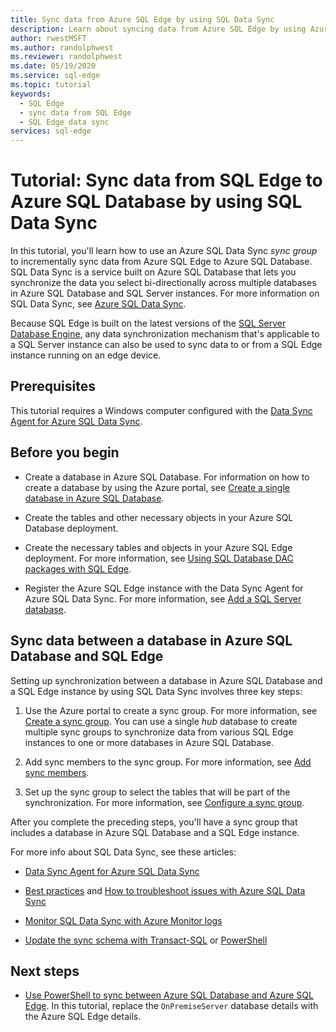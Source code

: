 ```yaml
---
title: Sync data from Azure SQL Edge by using SQL Data Sync
description: Learn about syncing data from Azure SQL Edge by using Azure SQL Data Sync
author: rwestMSFT
ms.author: randolphwest
ms.reviewer: randolphwest
ms.date: 05/19/2020
ms.service: sql-edge
ms.topic: tutorial
keywords:
  - SQL Edge
  - sync data from SQL Edge
  - SQL Edge data sync
services: sql-edge
---
```


# Tutorial: Sync data from SQL Edge to Azure SQL Database by using SQL Data Sync

In this tutorial, you'll learn how to use an Azure SQL Data Sync *sync group* to incrementally sync data from Azure SQL Edge to Azure SQL Database. SQL Data Sync is a service built on Azure SQL Database that lets you synchronize the data you select bi-directionally across multiple databases in Azure SQL Database and SQL Server instances. For more information on SQL Data Sync, see [Azure SQL Data Sync](/azure/azure-sql/database/sql-data-sync-data-sql-server-sql-database).

Because SQL Edge is built on the latest versions of the [SQL Server Database Engine](/sql/sql-server/sql-server-technical-documentation/), any data synchronization mechanism that's applicable to a SQL Server instance can also be used to sync data to or from a SQL Edge instance running on an edge device.

## Prerequisites

This tutorial requires a Windows computer configured with the [Data Sync Agent for Azure SQL Data Sync](/azure/azure-sql/database/sql-data-sync-agent-overview).

## Before you begin

* Create a database in Azure SQL Database. For information on how to create a database by using the Azure portal, see [Create a single database in Azure SQL Database](/azure/azure-sql/database/single-database-create-quickstart?tabs=azure-portal).

* Create the tables and other necessary objects in your Azure SQL Database deployment.

* Create the necessary tables and objects in your Azure SQL Edge deployment. For more information, see [Using SQL Database DAC packages with SQL Edge](deploy-dacpac.md).

* Register the Azure SQL Edge instance with the Data Sync Agent for Azure SQL Data Sync. For more information, see [Add a SQL Server database](/azure/azure-sql/database/sql-data-sync-sql-server-configure#add-on-prem).

## Sync data between a database in Azure SQL Database and SQL Edge

Setting up synchronization between a database in Azure SQL Database and a SQL Edge instance by using SQL Data Sync involves three key steps:  


1. Use the Azure portal to create a sync group. For more information, see [Create a sync group](/azure/azure-sql/database/sql-data-sync-sql-server-configure#create-sync-group). You can use a single *hub* database to create multiple sync groups to synchronize data from various SQL Edge instances to one or more databases in Azure SQL Database. 

2. Add sync members to the sync group. For more information, see [Add sync members](/azure/azure-sql/database/sql-data-sync-sql-server-configure#add-sync-members).

3. Set up the sync group to select the tables that will be part of the synchronization. For more information, see [Configure a sync group](/azure/azure-sql/database/sql-data-sync-sql-server-configure#add-sync-members).

After you complete the preceding steps, you'll have a sync group that includes a database in Azure SQL Database and a SQL Edge instance.

For more info about SQL Data Sync, see these articles:

* [Data Sync Agent for Azure SQL Data Sync](/azure/azure-sql/database/sql-data-sync-agent-overview)

* [Best practices](/azure/azure-sql/database/sql-data-sync-best-practices) and [How to troubleshoot issues with Azure SQL Data Sync](/azure/azure-sql/database/sql-data-sync-troubleshoot)

* [Monitor SQL Data Sync with Azure Monitor logs](/azure/azure-sql/database/monitor-tune-overview)

* [Update the sync schema with Transact-SQL](/azure/azure-sql/database/sql-data-sync-update-sync-schema) or [PowerShell](/azure/azure-sql/database/scripts/update-sync-schema-in-sync-group)

## Next steps


* [Use PowerShell to sync between Azure SQL Database and Azure SQL Edge](/azure/azure-sql/database/scripts/sql-data-sync-sync-data-between-azure-onprem). In this tutorial, replace the `OnPremiseServer` database details with the Azure SQL Edge details.